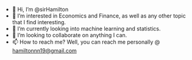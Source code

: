 - 👋 Hi, I’m @sirHamilton
- 👀 I’m interested in Economics and Finance, as well as any other topic that I find interesting.
- 🌱 I’m currently looking into machine learning and statistics.
- 💞️ I’m looking to collaborate on anything I can.
- 📫 How to reach me? Well, you can reach me personally @ hamiltonnn19@gmail.com

<!---
sirHamilton/sirHamilton is a ✨ special ✨ repository because its `README.md` (this file) appears on your GitHub profile.
You can click the Preview link to take a look at your changes.
--->
